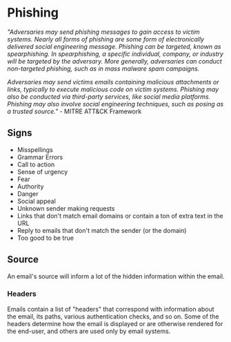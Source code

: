 # Phishing

*"Adversaries may send phishing messages to gain access to victim systems. Nearly all forms of phishing are some form of electronically delivered social engineering message. Phishing can be targeted, known as spearphishing. In spearphishing, a specific individual, company, or industry will be targeted by the adversary. More generally, adversaries can conduct non-targeted phishing, such as in mass malware spam campaigns.*

*Adversaries may send victims emails containing malicious attachments or links, typically to execute malicious code on victim systems. Phishing may also be conducted via third-party services, like social media platforms. Phishing may also involve social engineering techniques, such as posing as a trusted source."* - MITRE ATT&CK Framework

## Signs
- Misspellings
- Grammar Errors
- Call to action
- Sense of urgency
- Fear
- Authority
- Danger
- Social appeal
- Unknown sender making requests
- Links that don't match email domains or contain a ton of extra text in the URL
- Reply to emails that don't match the sender (or the domain)
- Too good to be true

## Source
An email's source will inform a lot of the hidden information within the email.
### Headers
Emails contain a list of "headers" that correspond with information about the email, its paths, various authentication checks, and so on. Some of the headers determine how the email is displayed or are otherwise rendered for the end-user, and others are used only by email systems. 
